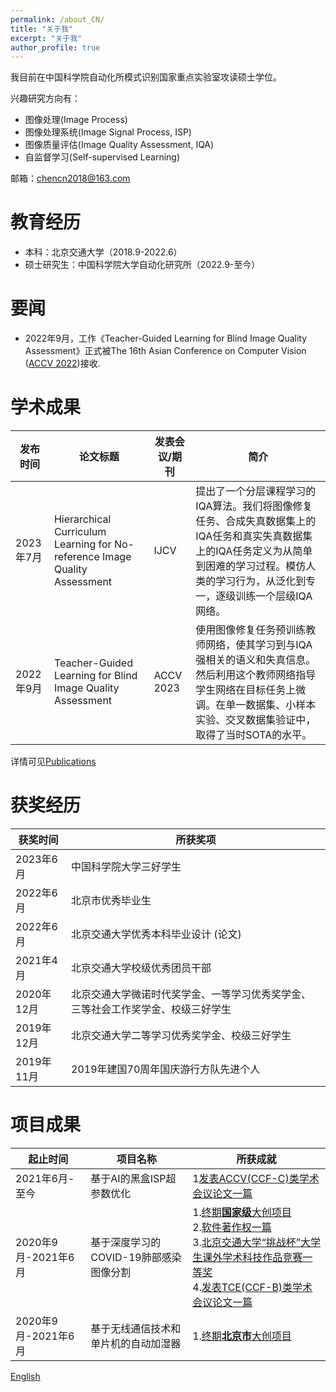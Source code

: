 ```yaml
---
permalink: /about_CN/
title: "关于我"
excerpt: "关于我"
author_profile: true
---
```



我目前在中国科学院自动化所模式识别国家重点实验室攻读硕士学位。

兴趣研究方向有：
- 图像处理(Image Process)
- 图像处理系统(Image Signal Process, ISP)
- 图像质量评估(Image Quality Assessment, IQA)
- 自监督学习(Self-supervised Learning)

邮箱：[chencn2018@163.com](mailto:chencn2018@163.com)
# 教育经历

- 本科：北京交通大学（2018.9-2022.6）
- 硕士研究生：中国科学院大学自动化研究所（2022.9-至今）

# 要闻

- 2022年9月，工作《Teacher-Guided Learning for Blind Image Quality Assessment》正式被The 16th Asian Conference on Computer Vision ([ACCV 2022](https://openaccess.thecvf.com/content/ACCV2022/html/Chen_Teacher-Guided_Learning_for_Blind_Image_Quality_Assessment_ACCV_2022_paper.html))接收.

# 学术成果

|发布时间|论文标题|发表会议/期刊|简介|
|  ----  | ----  | ----  | ----  |
|2023年7月|Hierarchical Curriculum Learning for No-reference Image Quality Assessment|IJCV|提出了一个分层课程学习的IQA算法。我们将图像修复任务、合成失真数据集上的IQA任务和真实失真数据集上的IQA任务定义为从简单到困难的学习过程。模仿人类的学习行为，从泛化到专一，逐级训练一个层级IQA网络。|
|2022年9月|Teacher-Guided Learning for Blind Image Quality Assessment| ACCV 2023 | 使用图像修复任务预训练教师网络，使其学习到与IQA强相关的语义和失真信息。然后利用这个教师网络指导学生网络在目标任务上微调。在单一数据集、小样本实验、交叉数据集验证中，取得了当时SOTA的水平。|

详情可见[Publications](/publications/)
# 获奖经历

|获奖时间|所获奖项|
|  ----  | ----  |
|2023年6月|中国科学院大学三好学生|
|  2022年6月  |北京市优秀毕业生|
|  2022年6月  |北京交通大学优秀本科毕业设计 (论文)|
|  2021年4月  |北京交通大学校级优秀团员干部|
|  2020年12月  |北京交通大学微诺时代奖学金、一等学习优秀奖学金、三等社会工作奖学金、校级三好学生|
|  2019年12月  |北京交通大学二等学习优秀奖学金、校级三好学生|
|  2019年11月  |2019年建国70周年国庆游行方队先进个人|


# 项目成果

|起止时间|项目名称|所获成就|
|  ----  | ----  | ----  |
|2021年6月-至今|基于AI的黑盒ISP超参数优化|1[发表ACCV(CCF-C)类学术会议论文一篇](https://openaccess.thecvf.com/content/ACCV2022/html/Chen_Teacher-Guided_Learning_for_Blind_Image_Quality_Assessment_ACCV_2022_paper.html)|
|2020年9月-2021年6月|基于深度学习的COVID-19肺部感染图像分割|1.[终期**国家级**大创项目](https://zwchen.oss-cn-beijing.aliyuncs.com/sources/achievement/2021_COVID-19_Segmentation/2021_Covid19_Certificate.pdf)<br>2.[软件著作权一篇](https://zwchen.oss-cn-beijing.aliyuncs.com/sources/achievement/2021_COVID-19_Segmentation/2021_Covid19_Software_Copyright.pdf)<br>3.[北京交通大学“挑战杯”大学生课外学术科技作品竞赛一等奖](https://zwchen.oss-cn-beijing.aliyuncs.com/sources/achievement/2021_COVID-19_Segmentation/2021_Covid19_BJTU_Certificate.pdf)<br>4.[发表TCE(CCF-B)类学术会议论文一篇](https://ieeexplore.ieee.org/abstract/document/9882382)|
|2020年9月-2021年6月|基于无线通信技术和单片机的自动加湿器|1.[终期**北京市**大创项目](https://zwchen.oss-cn-beijing.aliyuncs.com/sources/achievement/2021_Humidifier/2021_Humidifier_Certificate.pdf)<br>|

[English](/)

